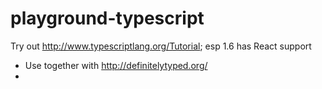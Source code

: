 # playground-typescript
Try out http://www.typescriptlang.org/Tutorial; esp 1.6 has React support
- Use together with http://definitelytyped.org/
- 
